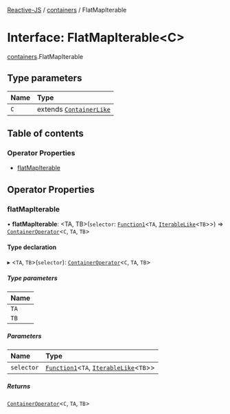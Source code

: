 [Reactive-JS](../README.md) / [containers](../modules/containers.md) / FlatMapIterable

# Interface: FlatMapIterable<C\>

[containers](../modules/containers.md).FlatMapIterable

## Type parameters

| Name | Type |
| :------ | :------ |
| `C` | extends [`ContainerLike`](containers.ContainerLike.md) |

## Table of contents

### Operator Properties

- [flatMapIterable](containers.FlatMapIterable.md#flatmapiterable)

## Operator Properties

### flatMapIterable

• **flatMapIterable**: <TA, TB\>(`selector`: [`Function1`](../modules/functions.md#function1)<`TA`, [`IterableLike`](containers.IterableLike.md)<`TB`\>\>) => [`ContainerOperator`](../modules/containers.md#containeroperator)<`C`, `TA`, `TB`\>

#### Type declaration

▸ <`TA`, `TB`\>(`selector`): [`ContainerOperator`](../modules/containers.md#containeroperator)<`C`, `TA`, `TB`\>

##### Type parameters

| Name |
| :------ |
| `TA` |
| `TB` |

##### Parameters

| Name | Type |
| :------ | :------ |
| `selector` | [`Function1`](../modules/functions.md#function1)<`TA`, [`IterableLike`](containers.IterableLike.md)<`TB`\>\> |

##### Returns

[`ContainerOperator`](../modules/containers.md#containeroperator)<`C`, `TA`, `TB`\>
